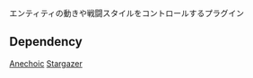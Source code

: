エンティティの動きや戦闘スタイルをコントロールするプラグイン

## Dependency

[Anechoic](https://github.com/Echore-Server/Anechoic)
[Stargazer](https://github.com/Echore-Server/Stargazer)
